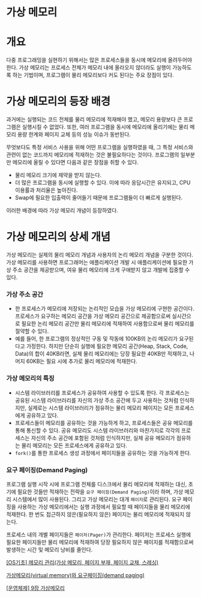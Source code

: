 # 가상 메모리

# 개요

다중 프로그래밍을 실현하기 위해서는 많은 프로세스들을 동시에 메모리에 올려두어야 한다. 가상 메모리는 프로세스 전체가 메모리 내에 올라오지 않더라도 실행이 가능하도록 하는 기법이며, 프로그램이 물리 메모리보다 커도 된다는 주요 장점이 있다.

# 가상 메모리의 등장 배경

과거에는 실행되는 코드 전체를 물리 메모리에 적재해야 했고, 메모리 용량보다 큰 프로그램은 실행시킬 수 없었다. 또한, 여러 프로그램을 동시에 메모리에 올리기에는 물리 메모리 용량 한계와 페이지 교체 등의 성능 이슈가 동반된다.

무엇보다도 특정 서비스 사용을 위해 어떤 프로그램을 실행하였을 때, 그 특정 서비스와 관련이 없는 코드까지 메모리에 적재하는 것은 불필요하다는 것이다. 프로그램의 일부분만 메모리에 올릴 수 있다면 다음과 같은 장점을 취할 수 있다.

- 물리 메모리 크기에 제약을 받지 않는다.
- 더 많은 프로그램을 동시에 실행할 수 있다. 이에 따라 응답시간은 유지되고, CPU 이용률과 처리율은 높아진다.
- Swap에 필요한 입출력이 줄어들기 때문에 프로그램들이 더 빠르게 실행된다.

이러한 배경에 따라 가상 메모리 개념이 등장하였다. 

# 가상 메모리의 상세 개념

가상 메모리는 실제의 물리 메모리 개념과 사용자의 논리 메모리 개념을 구분한 것이다. 가상 메모리를 사용하면 프로그래머는 애플리케이션 개발 시 애플리케이션에 필요한 가상 주소 공간을 제공받으며, 여유 물리 메모리에 크게 구애받지 않고 개발에 집중할 수 있다.

### 가상 주소 공간

- 한 프로세스가 메모리에 저장되는 논리적인 모습을 가상 메모리에 구현한 공간이다. 프로세스가 요구하는 메모리 공간을 가상 메모리 공간으로 제공함으로써 실시간으로 필요한 논리 메모리 공간만 물리 메모리에 적재하여 사용함으로써 물리 메모리를 절약할 수 있다.
- 예를 들어, 한 프로그램의 정상적인 구동 및 작동에 100KB의 논리 메모리가 요구된다고 가정한다. 하지만 단순히 실행에 필요한 메모리 공간(Heap, Stack, Code, Data)의 합이 40KB라면, 실제 물리 메모리에는 당장 필요한 40KB만 적재하고, 나머지 60KB는 필요 시에 추가로 물리 메모리에 적재한다.

### 가상 메모리의 특징

- 시스템 라이브러리를 프로세스가 공유하여 사용할 수 있도록 한다. 각 프로세스는 공유된 시스템 라이브러리를 자신의 가상 주소 공간에 두고 사용하는 것처럼 인식하지만, 실제로는 시스템 라이브러리가 점유하는 물리 메모리 페이지는 모든 프로세스에게 공유하고 있다.
- 프로세스들이 메모리를 공유하는 것을 가능하게 하고, 프로세스들은 공유 메모리를 통해 통신할 수 있다. 공유 메모리도 시스템 라이브러리와 마찬가지로 각각의 프로세스는 자신의 주소 공간에 포함된 것처럼 인식하지만, 실제 공유 메모리가 점유하는 물리 메모리는 모든 프로세스에게 공유하고 있다.
- `fork()`를 통한 프로세스 생성 과정에서 페이지들을 공유하는 것을 가능하게 한다.

### 요구 페이징(Demand Paging)

프로그램 실행 시작 시에 프로그램 전체를 디스크에서 물리 메모리에 적재하는 대신, 초기에 필요한 것들만 적재하는 전략을 `요구 페이징(Demand Paging)`이라 하며, 가상 메모리 시스템에서 많이 사용된다. 그리고 가상 메모리는 대개 `페이지`로 관리된다. 요구 페이징을 사용하는 가상 메모리에서는 실행 과정에서 필요할 때 페이지들을 물리 메모리에 적재한다. 한 번도 접근하지 않은(필요하지 않은) 페이지는 물리 메모리에 적재되지 않는다.

프로세스 내의 개별 페이지들은 `페이저(Pager)`가 관리한다. 페이저는 프로세스 실행에 필요한 페이지들만 물리 메모리에 적재하여 당장 필요하지 않은 페이지를 적재함으로써 발생하는 시간 및 메모리 낭비를 줄인다.

[[OS기초] 메모리 관리(가상 메모리, 페이지 부재, 페이지 교채, 스레싱)](https://velog.io/@adam2/OS%EA%B8%B0%EC%B4%88-%EB%A9%94%EB%AA%A8%EB%A6%AC-%EA%B4%80%EB%A6%AC%EA%B0%80%EC%83%81-%EB%A9%94%EB%AA%A8%EB%A6%AC-%ED%8E%98%EC%9D%B4%EC%A7%80-%EB%B6%80%EC%9E%AC-%ED%8E%98%EC%9D%B4%EC%A7%80-%EA%B5%90%EC%B1%84-%EC%8A%A4%EB%A0%88%EC%8B%B1)

[가상메모리(virtual memory)와 요구페이징(demand paging)](https://seungahyoo.tistory.com/70)

[[운영체제] 9장 가상메모리](https://blog.naver.com/PostView.nhn?blogId=yeop9657&logNo=220729107141&parentCategoryNo=&categoryNo=123&viewDate=&isShowPopularPosts=true&from=search)